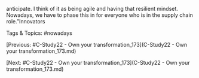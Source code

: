 anticipate. I think of it as being agile 
and having that resilient mindset. 
Nowadays, we have to phase this in 
for everyone who is in the supply 
chain role.”Innovators    

   Tags & Topics:
   #nowadays

[Previous: #C-Study22 - Own your transformation_173](C-Study22 - Own your transformation_173.md)

[Next: #C-Study22 - Own your transformation_173](C-Study22 - Own your transformation_173.md)